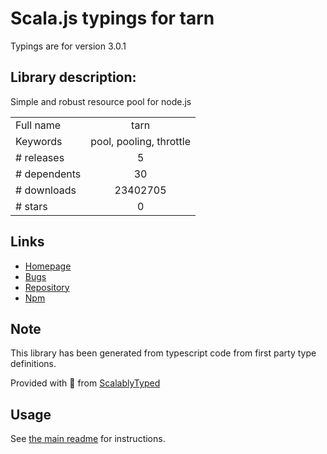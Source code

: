 
# Scala.js typings for tarn

Typings are for version 3.0.1

## Library description:
Simple and robust resource pool for node.js

|                    |                 |
| ------------------ | :-------------: |
| Full name          | tarn |
| Keywords           | pool, pooling, throttle |
| # releases         | 5 |
| # dependents       | 30 |
| # downloads        | 23402705 |
| # stars            | 0 |

## Links
- [Homepage](https://github.com/vincit/tarn.js#readme)
- [Bugs](https://github.com/vincit/tarn.js/issues)
- [Repository](https://github.com/vincit/tarn.js)
- [Npm](https://www.npmjs.com/package/tarn)
    


## Note
This library has been generated from typescript code from first party type definitions.

Provided with :purple_heart: from [ScalablyTyped](https://github.com/oyvindberg/ScalablyTyped)

## Usage
See [the main readme](../../readme.md) for instructions.



